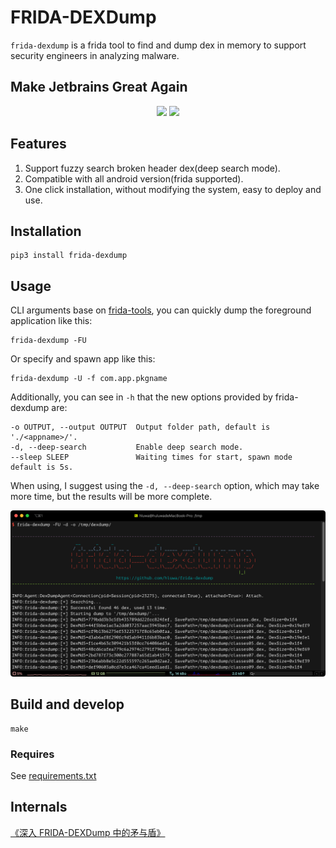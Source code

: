 # FRIDA-DEXDump

`frida-dexdump` is a frida tool to find and dump dex in memory to support security engineers in analyzing malware.

## Make Jetbrains Great Again

<p align="center">
    <img src = "https://resources.jetbrains.com/storage/products/company/brand/logos/jb_beam.png" width = 150>
    <img src = "https://resources.jetbrains.com/storage/products/company/brand/logos/PyCharm.png" width = 500>
</p>

## Features

1. Support fuzzy search broken header dex(deep search mode).
2. Compatible with all android version(frida supported).
3. One click installation, without modifying the system, easy to deploy and use.

## Installation

```
pip3 install frida-dexdump
```

## Usage

CLI arguments base on [frida-tools](https://github.com/frida/frida-tools), you can quickly dump the foreground application like this:

```
frida-dexdump -FU
```

Or specify and spawn app like this:


```
frida-dexdump -U -f com.app.pkgname
```

Additionally, you can see in `-h` that the new options provided by frida-dexdump are: 

```
-o OUTPUT, --output OUTPUT  Output folder path, default is './<appname>/'.
-d, --deep-search           Enable deep search mode.
--sleep SLEEP               Waiting times for start, spawn mode default is 5s.
```

When using, I suggest using the `-d, --deep-search` option, which may take more time, but the results will be more complete.

![screenshot](screenshot.png)

## Build and develop

```
make
```

### Requires

See [requirements.txt](https://github.com/hluwa/FRIDA-DEXDump/blob/master/requirements.txt)

## Internals

[《深入 FRIDA-DEXDump 中的矛与盾》](https://mp.weixin.qq.com/s/n2XHGhshTmvt2FhxyFfoMA)